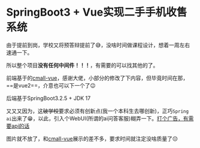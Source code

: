 # SpringBoot3 + Vue实现二手手机收售系统

由于提前到岗，学校又将预答辩提前了😅，没啥时间做课程设计，想着一周左右速通一下。

所以整个项目**没有任何中间件！！！**，有需要的可以找其他的了。

前端基于的[cmall-vue](https://github.com/congz666/cmall-vue/tree/master)，感谢大佬，小部分的修改了下内容，但毕竟时间在那，==是vue2==，介意也可以下一个了😉

后端基于SpringBoot3.2.5 + JDK 17

又又又因为，这~~破学校~~要求必须有创新点(我一个本科生去哪创新)，正巧`Spring ai`出来了😁，以此，引入个WebUI(所谓的ai问答客服)糊弄一下。[打个广告，有需要api的话](https://www.gptapi.us/register?aff=ni74)

图片就不放了，和[cmall-vue](https://github.com/congz666/cmall-vue/tree/master)展示的差不多，要求时间就注定没啥质量了😔
